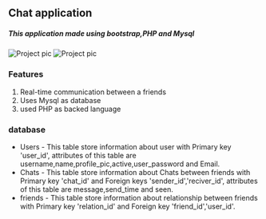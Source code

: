<h2>Chat application</h2>
<h5>This application made using bootstrap,PHP and Mysql </h5>
<img src="https://github.com/tonytverma/chat_site/assets/82827111/e182ec66-84c2-4a5d-af48-6ee46dd2e1ed" alt="Project pic">
<img src="https://github.com/tonytverma/chat_site/assets/82827111/06bab5a7-1775-4cbd-abe0-a829eb4046e6" alt="Project pic">

<h3>Features</h3>
<ol>
  <li>Real-time communication between a friends</li>
  <li>Uses Mysql as database</li>
  <li>used PHP as backed language</li>
</ol>
<h3>database</h3>
<ul>
  <li>Users - This table store information about user with Primary key 'user_id', attributes of this table are username,name,profile_pic,active,user_password and Email.</li>
  <li>Chats - This table store information about Chats between friends with Primary key 'chat_id' and Foreign keys 'sender_id','reciver_id', attributes of this table are message,send_time and seen.</li> 
  <li>friends - This table store information about relationship between friends with Primary key 'relation_id' and Foreign key 'friend_id','user_id'.</li> 
</ul>
